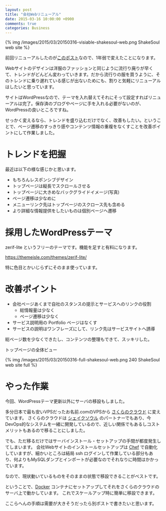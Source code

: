 ```yaml
---
layout: post
title: "会社Webリニューアル"
date: 2015-03-16 10:00:00 +0900
comments: true
categories: Business
---
```

{% img /images/2015/03/20150316-visiable-shakesoul-web.png ShakeSoul web site %}


前回リニューアルしたのが[このポスト](http://www.shakesoul.net/2014/05/16/renewal-web.html)なので、1年弱で変えたことになります。

Webサイトのデザインは洋服のファッションと同じように流行り廃りが早くて、トレンドがどんどん変わっていきます。だから流行りの服を買うように、そのトレンドに乗り遅れている感じが出ないためにも、割りと気軽にリニューアルはしたいと思っています。

サイトはWordPressなので、テーマを入れ替えてそれにそって設定すればリニューアルは完了。保存済のブログやページに手を入れる必要がないのが、WordPressの良いところですね。

せっかく変えるなら、トレンドを盛り込むだけでなく、改善もしたい。ということで、ページ遷移のすっきり感やコンテンツ情報の重複をなくすことを改善ポイントにして作業しました。

# トレンドを把握

最近は以下の様な感じかと思います。

* もちろんレスポンシブデザイン
* トップページは縦長でスクロールさせる
* トップページに大きめなバックグライドイメージ(写真)
* ページ遷移は少なめに
* メニューリンク先はトップページのスクロース先も含める
* より詳細な情報提供をしたいものは個別ページヘ遷移

# 採用したWordPressテーマ

zerif-lite というフリーのテーマです。機能を足すと有料になります。

https://themeisle.com/themes/zerif-lite/

特に色目とかいじらずにそのまま使っています。

<!-- more -->

# 改善ポイント

* 会社ページあくまで自社のスタンスの提示とサービスへのリンクの役割
  * 総情報量は少なく
  * ページ遷移は少なく
* サービス説明用の Portfolio ページはなくす
* サービスの説明はワンフレーズにして、リンク先はサービスサイトへ誘導

総ページ数を少なくできたし、コンテンツの整理もできて、スッキリした。

トップページの全体ビュー

{% img /images/2015/03/20150316-full-shakesoul-web.png 240 ShakeSoul web site full %}

# やった作業

今回、WordPressテーマ更新以外にサーバの移設もしました。

多分日本で最も安いVPSだったお名前.comのVPSから [さくらのクラウド](http://cloud.sakura.ad.jp/) に変えています。
さくらのクラウドは [シェイクソウル](http://www.shakesoul.net) のパートナーでもあり、今DevOps的なシステムを一緒に開発しているので、近しい関係でもあるしコストメリットもあるので移ることにしました。

でも、ただ移るだけではサーバインストール・セットアップの手間が都度発生してしまいます。
会社Webサイトのインストールセットアップは [Chef](http://chef.io) で自動化していますが、細かいところは結局 ssh ログインして作業している部分もあり、何よりもMySQLダンプとインポートが必要なのでそれなりに時間はかかっています。

なので、現状動いているものをそのままの状態で移設できることがベストです。

ということで、[Docker](http://docker.com) コンテナにセットアップしてそれをさくらのクラウドのサーバ上で動かしています。
これでスケールアップ時に簡単に移設できます。


ここらへんの手順は需要が大きそうだったら別ポストで書きたいと思います。

